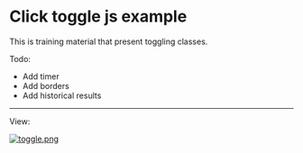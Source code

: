 # Click toggle js example

This is training material that present toggling classes.

Todo:

+ Add timer
+ Add borders
+ Add historical results

----------

View:

[![toggle.png](https://s22.postimg.org/cm02hbw3l/toggle.png)](https://postimg.org/image/43qmczpkt/)
